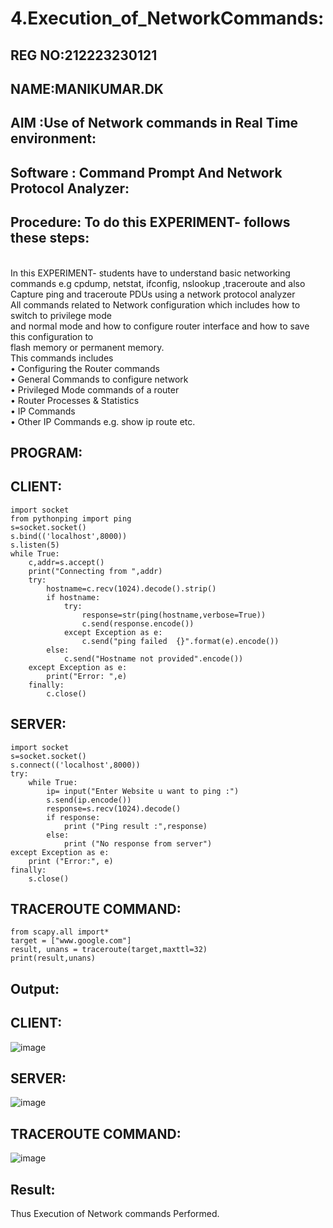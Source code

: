 # 4.Execution_of_NetworkCommands:
## REG NO:212223230121
## NAME:MANIKUMAR.DK
## AIM :Use of Network commands in Real Time environment:
## Software : Command Prompt And Network Protocol Analyzer:
## Procedure: To do this EXPERIMENT- follows these steps:
<BR>
In this EXPERIMENT- students have to understand basic networking commands e.g cpdump, netstat, ifconfig, nslookup ,traceroute and also Capture ping and traceroute PDUs using a network protocol analyzer 
<BR>
All commands related to Network configuration which includes how to switch to privilege mode
<BR>
and normal mode and how to configure router interface and how to save this configuration to
<BR>
flash memory or permanent memory.
<BR>
This commands includes
<BR>
• Configuring the Router commands
<BR>
• General Commands to configure network
<BR>
• Privileged Mode commands of a router 
<BR>
• Router Processes & Statistics
<BR>
• IP Commands
<BR>
• Other IP Commands e.g. show ip route etc.
<BR>

## PROGRAM:
## CLIENT:
```
import socket
from pythonping import ping
s=socket.socket()
s.bind(('localhost',8000))
s.listen(5)
while True:
    c,addr=s.accept()
    print("Connecting from ",addr)
    try:
        hostname=c.recv(1024).decode().strip()
        if hostname:
            try:
                response=str(ping(hostname,verbose=True))
                c.send(response.encode())
            except Exception as e:
                c.send("ping failed  {}".format(e).encode())
        else:
            c.send("Hostname not provided".encode())
    except Exception as e:
        print("Error: ",e)
    finally:
        c.close()
```
## SERVER:
```
import socket
s=socket.socket()
s.connect(('localhost',8000))
try:
    while True:
        ip= input("Enter Website u want to ping :")
        s.send(ip.encode())
        response=s.recv(1024).decode()
        if response:
            print ("Ping result :",response)
        else:
            print ("No response from server")
except Exception as e:
    print ("Error:", e)
finally:
    s.close()
```
## TRACEROUTE COMMAND:
```
from scapy.all import* 
target = ["www.google.com"] 
result, unans = traceroute(target,maxttl=32) 
print(result,unans)
```

## Output:
## CLIENT:
![image](https://github.com/MANIKUMARDK/4.Execution_of_NetworkCommends/assets/147215581/fe16062e-75fe-47b5-88d8-a57b14412d5c)
## SERVER:
![image](https://github.com/MANIKUMARDK/4.Execution_of_NetworkCommends/assets/147215581/dac20707-2793-44bd-a4e9-e469aa296200)
## TRACEROUTE COMMAND:
![image](https://github.com/MANIKUMARDK/4.Execution_of_NetworkCommends/assets/147215581/e3219c62-9f8f-41f0-99e0-a671656694dd)

## Result:
Thus Execution of Network commands Performed.
